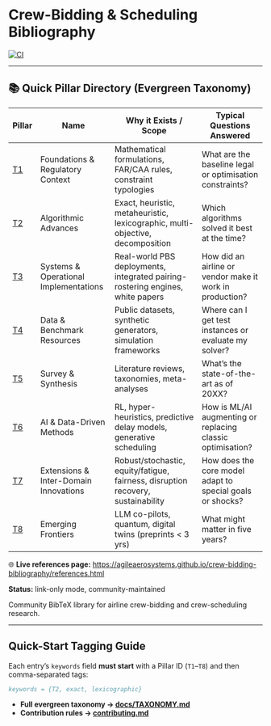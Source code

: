 # Crew-Bidding & Scheduling Bibliography

[![CI](https://github.com/AgileAerosystems/crew-bidding-bibliography/actions/workflows/render.yml/badge.svg)](https://github.com/AgileAerosystems/crew-bidding-bibliography/actions/workflows/render.yml)

---

## 📚 Quick Pillar Directory (Evergreen Taxonomy)

| Pillar                             | Name                                   | Why it Exists / Scope              | Typical Questions Answered                                   |
|------------------------------------|----------------------------------------|------------------------------------|--------------------------------------------------------------|
| [T1](T1-Foundations-and-Regulatory-Context.html) | Foundations & Regulatory Context       | Mathematical formulations, FAR/CAA rules, constraint typologies | What are the baseline legal or optimisation constraints?     |
| [T2](T2-Algorithmic-Advances.html) | Algorithmic Advances                   | Exact, heuristic, metaheuristic, lexicographic, multi-objective, decomposition | Which algorithms solved it best at the time?                 |
| [T3](T3-Systems-and-Operational-Implementations.html) | Systems & Operational Implementations  | Real-world PBS deployments, integrated pairing-rostering engines, white papers | How did an airline or vendor make it work in production?     |
| [T4](T4-Data-and-Benchmark-Resources.html) | Data & Benchmark Resources             | Public datasets, synthetic generators, simulation frameworks       | Where can I get test instances or evaluate my solver?        |
| [T5](T5-Survey-and-Synthesis.html) | Survey & Synthesis                     | Literature reviews, taxonomies, meta-analyses                    | What’s the state-of-the-art as of 20XX?                      |
| [T6](T6-AI-and-Data-Driven-Methods.html) | AI & Data-Driven Methods               | RL, hyper-heuristics, predictive delay models, generative scheduling | How is ML/AI augmenting or replacing classic optimisation?   |
| [T7](T7-Extensions-and-Inter-Domain-Innovations.html) | Extensions & Inter-Domain Innovations  | Robust/stochastic, equity/fatigue, fairness, disruption recovery, sustainability | How does the core model adapt to special goals or shocks?    |
| [T8](T8-Emerging-Frontiers.html) | Emerging Frontiers                     | LLM co-pilots, quantum, digital twins (preprints < 3 yrs)         | What might matter in five years?                             |


🌐 **Live references page:** <https://agileaerosystems.github.io/crew-bidding-bibliography/references.html>

**Status:** link-only mode, community-maintained  

Community BibTeX library for airline crew-bidding and crew-scheduling research.

---

## Quick-Start Tagging Guide

Each entry’s `keywords` field **must start** with a Pillar ID (`T1`–`T8`) and then comma-separated tags:

```bibtex
keywords = {T2, exact, lexicographic}
```
* **Full evergreen taxonomy → [docs/TAXONOMY.md](docs/TAXONOMY.md)**
* **Contribution rules   → [contributing.md](contributing.md)**
